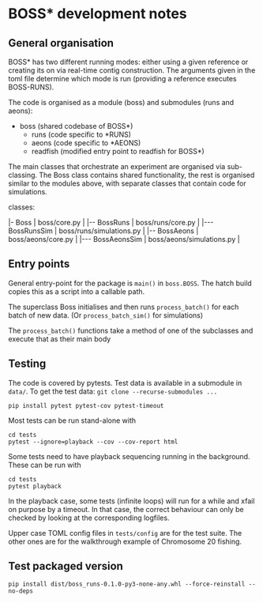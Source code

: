# BOSS* development notes

## General organisation


BOSS* has two different running modes: either using a given reference or creating its on via real-time contig construction.
The arguments given in the toml file determine which mode is run (providing a reference executes BOSS-RUNS).

The code is organised as a module (boss) and submodules (runs and aeons):

- boss (shared codebase of BOSS*)
  - runs (code specific to *RUNS)
  - aeons (code specific to *AEONS)
  - readfish (modified entry point to readfish for BOSS*)


The main classes that orchestrate an experiment are organised via sub-classing.
The Boss class contains shared functionality, the rest is organised similar to the modules above, 
with separate classes that contain code for simulations.


classes:

|- Boss               |   boss/core.py              |
|-- BossRuns          |   boss/runs/core.py         |
|--- BossRunsSim      |   boss/runs/simulations.py  |
|-- BossAeons         |   boss/aeons/core.py        |
|--- BossAeonsSim     |   boss/aeons/simulations.py |


## Entry points


General entry-point for the package is `main()` in `boss.BOSS`. The hatch build copies this as a script into a callable path.

The superclass Boss initialises and then runs `process_batch()` for each batch of new data. (Or `process_batch_sim()` for simulations)

The `process_batch()` functions take a method of one of the subclasses and execute that as their main body





## Testing

The code is covered by pytests. Test data is available in a submodule in `data/`. 
To get the test data: `git clone --recurse-submodules ...` 

```shell
pip install pytest pytest-cov pytest-timeout
```

Most tests can be run stand-alone with

```shell
cd tests
pytest --ignore=playback --cov --cov-report html 
```

Some tests need to have playback sequencing running in the background.
These can be run with

```shell
cd tests
pytest playback 
```

In the playback case, some tests (infinite loops) will run for a while and xfail on purpose by a timeout.
In that case, the correct behaviour can only be checked by looking at the corresponding logfiles.

Upper case TOML config files in `tests/config` are for the test suite. 
The other ones are for the walkthrough example of Chromosome 20 fishing.


## Test packaged version

`pip install dist/boss_runs-0.1.0-py3-none-any.whl --force-reinstall --no-deps`


